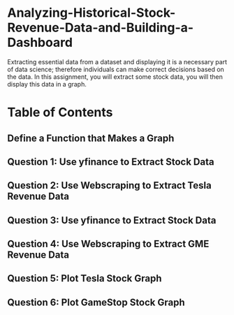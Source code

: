 # Analyzing-Historical-Stock-Revenue-Data-and-Building-a-Dashboard

Extracting essential data from a dataset and displaying it is a necessary part of data science; therefore individuals can make correct decisions based on the data. In this assignment, you will extract some stock data, you will then display this data in a graph.







# Table of Contents
## Define a Function that Makes a Graph
## Question 1: Use yfinance to Extract Stock Data
## Question 2: Use Webscraping to Extract Tesla Revenue Data
## Question 3: Use yfinance to Extract Stock Data
## Question 4: Use Webscraping to Extract GME Revenue Data
## Question 5: Plot Tesla Stock Graph
## Question 6: Plot GameStop Stock Graph
